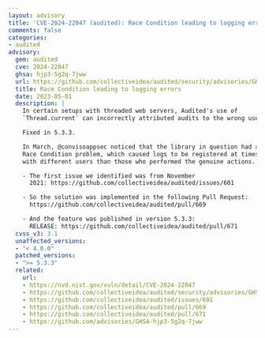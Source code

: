 ```yaml
---
layout: advisory
title: 'CVE-2024-22047 (audited): Race Condition leading to logging errors'
comments: false
categories:
- audited
advisory:
  gem: audited
  cve: 2024-22047
  ghsa: hjp3-5g2q-7jww
  url: https://github.com/collectiveidea/audited/security/advisories/GHSA-hjp3-5g2q-7jww
  title: Race Condition leading to logging errors
  date: 2023-05-01
  description: |
    In certain setups with threaded web servers, Audited's use of
    `Thread.current` can incorrectly attributed audits to the wrong user.

    Fixed in 5.3.3.

    In March, @convisoappsec noticed that the library in question had a
    Race Condition problem, which caused logs to be registered at times
    with different users than those who performed the genuine actions.

    - The first issue we identified was from November
      2021: https://github.com/collectiveidea/audited/issues/601

    - So the solution was implemented in the following Pull Request:
      https://github.com/collectiveidea/audited/pull/669

    - And the feature was published in version 5.3.3:
      RELEASE: https://github.com/collectiveidea/audited/pull/671
  cvss_v3: 3.1
  unaffected_versions:
  - "< 4.0.0"
  patched_versions:
  - ">= 5.3.3"
  related:
    url:
    - https://nvd.nist.gov/vuln/detail/CVE-2024-22047
    - https://github.com/collectiveidea/audited/security/advisories/GHSA-hjp3-5g2q-7jww
    - https://github.com/collectiveidea/audited/issues/601
    - https://github.com/collectiveidea/audited/pull/669
    - https://github.com/collectiveidea/audited/pull/671
    - https://github.com/advisories/GHSA-hjp3-5g2q-7jww
---
```

